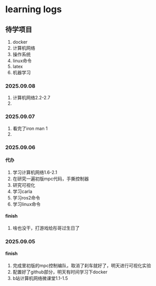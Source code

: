 # learning logs

## 待学项目
1. docker
2. 计算机网络
3. 操作系统
4. linux命令
5. latex
6. 机器学习


### 2025.09.08
1. 计算机网络2.2-2.7
2. 
### 2025.09.07
1. 看完了iron man 1
2. 


### 2025.09.06
#### 代办
1. 学习计算机网络1.6-2.1
2. 在研究一遍初版mpc代码，手撕控制器
3. 研究可视化
4. 学习carla
5. 学习ros2命令
6. 学习linux命令
#### finish
1. 啥也没干，打游戏给彤哥过生日了

### 2025.09.05
#### finish
1. 完成里初版的mpc控制编队，取消了刹车就好了，明天进行可视化实验
2. 配置好了github部分，明天有时间学习下docker
3. b站计算机网络微课堂1.1-1.5
<!--stackedit_data:
eyJoaXN0b3J5IjpbOTkxMzM3MTI5LC02NzY5MzIyNjIsMTAxMT
A0MDg2MiwtOTkyNjMyODg5XX0=
-->
